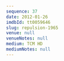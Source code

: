 ```yaml
---
sequence: 37
date: 2012-01-26
imdbId: tt0059646
slug: repulsion-1965
venue: null
venueNotes: null
medium: TCM HD
mediumNotes: null
---
```

